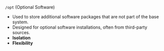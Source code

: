 
`/opt` (Optional Software)

- Used to store additional software packages that are not part of the base system.
- Designed for optional software installations, often from third-party sources.
- __Isolation__
- __Flexibility__
